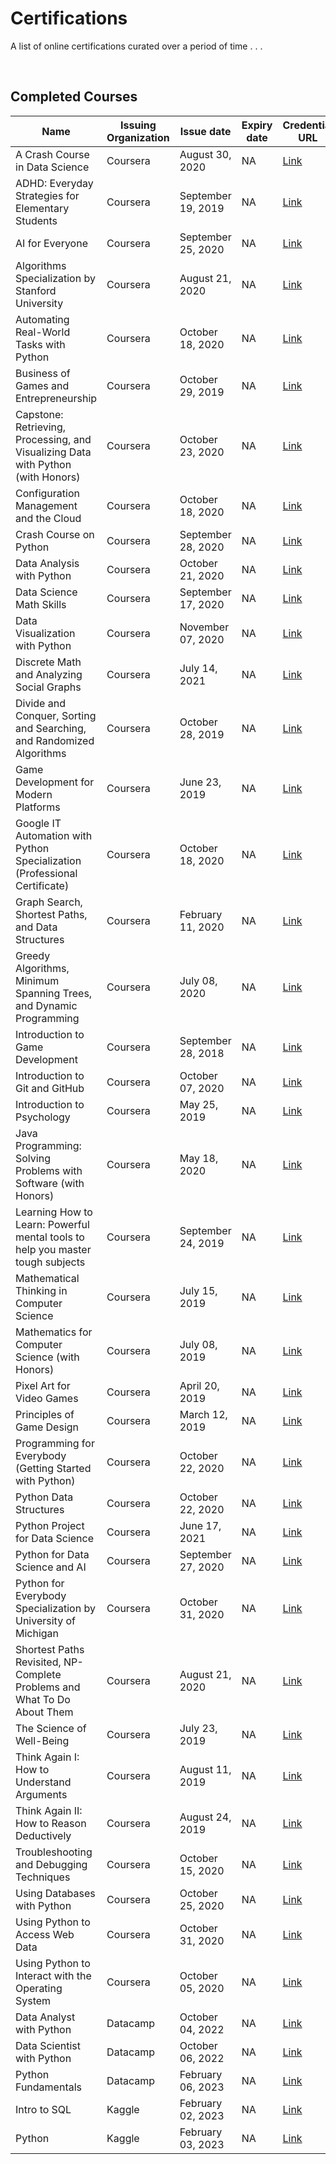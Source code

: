 # Certifications

A list of online certifications curated over a period of time . . .

<br/>

## Completed Courses
| Name                                                                             | Issuing Organization | Issue date         | Expiry date | Credential URL                                                                                              | 
| -------------------------------------------------------------------------------- | -------------------- | ------------------ | ----------- | ----------------------------------------------------------------------------------------------------------- | 
| A Crash Course in Data Science                                                   | Coursera             | August 30, 2020    | NA          | [Link](https://www.coursera.org/account/accomplishments/certificate/S7UGT8KG3H93)                           | 
| ADHD: Everyday Strategies for Elementary Students                                | Coursera             | September 19, 2019 | NA          | [Link](https://www.coursera.org/account/accomplishments/certificate/Q745XTXEE5AQ)                           | 
| AI for Everyone                                                                  | Coursera             | September 25, 2020 | NA          | [Link](https://www.coursera.org/account/accomplishments/certificate/UGXM4M945Y4M)                           | 
| Algorithms Specialization by Stanford University                                 | Coursera             | August 21, 2020    | NA          | [Link](https://www.coursera.org/account/accomplishments/specialization/certificate/3FMAYJ2SY5E2)            | 
| Automating Real-World Tasks with Python                                          | Coursera             | October 18, 2020   | NA          | [Link](https://www.coursera.org/account/accomplishments/certificate/ZEP3EKQ4QVC6)                           | 
| Business of Games and Entrepreneurship                                           | Coursera             | October 29, 2019   | NA          | [Link](https://www.coursera.org/account/accomplishments/certificate/CGJEM3N8EJFD)                           | 
| Capstone: Retrieving, Processing, and Visualizing Data with Python (with Honors) | Coursera             | October 23, 2020   | NA          | [Link](https://www.coursera.org/account/accomplishments/certificate/KF3DZ9HJ8TZ8)                           | 
| Configuration Management and the Cloud                                           | Coursera             | October 18, 2020   | NA          | [Link](https://www.coursera.org/account/accomplishments/certificate/A3VJZ3BXCFLL)                           | 
| Crash Course on Python                                                           | Coursera             | September 28, 2020 | NA          | [Link](https://www.coursera.org/account/accomplishments/certificate/S79RVS9YENL2)                           | 
| Data Analysis with Python                                                        | Coursera             | October 21, 2020   | NA          | [Link](https://www.coursera.org/account/accomplishments/certificate/A6GAPGYA5KKT)                           | 
| Data Science Math Skills                                                         | Coursera             | September 17, 2020 | NA          | [Link](https://www.coursera.org/account/accomplishments/certificate/BXBVDU3XMMG8)                           | 
| Data Visualization with Python                                                   | Coursera             | November 07, 2020  | NA          | [Link](https://www.coursera.org/account/accomplishments/certificate/ZFP5LSBE3E74)                           | 
| Discrete Math and Analyzing Social Graphs                                        | Coursera             | July 14, 2021      | NA          | [Link](https://www.coursera.org/account/accomplishments/certificate/HV9H855KJ4NM)                           | 
| Divide and Conquer, Sorting and Searching, and Randomized Algorithms             | Coursera             | October 28, 2019   | NA          | [Link](https://www.coursera.org/account/accomplishments/certificate/972T7LYJN87G)                           | 
| Game Development for Modern Platforms                                            | Coursera             | June 23, 2019      | NA          | [Link](https://www.coursera.org/account/accomplishments/certificate/XNADJFKJVTHS)                           | 
| Google IT Automation with Python Specialization (Professional Certificate)       | Coursera             | October 18, 2020   | NA          | [Link](https://www.coursera.org/account/accomplishments/specialization/certificate/D97P882V2XGR)            | 
| Graph Search, Shortest Paths, and Data Structures                                | Coursera             | February 11, 2020  | NA          | [Link](https://www.coursera.org/account/accomplishments/certificate/WU8ULWETLMA4)                           | 
| Greedy Algorithms, Minimum Spanning Trees, and Dynamic Programming               | Coursera             | July 08, 2020      | NA          | [Link](https://www.coursera.org/account/accomplishments/certificate/AMXKK9EN68KE)                           | 
| Introduction to Game Development                                                 | Coursera             | September 28, 2018 | NA          | [Link](https://www.coursera.org/account/accomplishments/certificate/ZEFZ6UWY8SVS)                           | 
| Introduction to Git and GitHub                                                   | Coursera             | October 07, 2020   | NA          | [Link](https://www.coursera.org/account/accomplishments/certificate/27JZTFR2RTEB)                           | 
| Introduction to Psychology                                                       | Coursera             | May 25, 2019       | NA          | [Link](https://www.coursera.org/account/accomplishments/certificate/4QYG4M5YC8LF)                           | 
| Java Programming: Solving Problems with Software (with Honors)                   | Coursera             | May 18, 2020       | NA          | [Link](https://www.coursera.org/account/accomplishments/certificate/43H423Z2H2JT)                           | 
| Learning How to Learn: Powerful mental tools to help you master tough subjects   | Coursera             | September 24, 2019 | NA          | [Link](https://www.coursera.org/account/accomplishments/certificate/C6GYZFERBGJK)                           | 
| Mathematical Thinking in Computer Science                                        | Coursera             | July 15, 2019      | NA          | [Link](https://www.coursera.org/account/accomplishments/certificate/U4F76XBHJVE5)                           | 
| Mathematics for Computer Science (with Honors)                                   | Coursera             | July 08, 2019      | NA          | [Link](https://www.coursera.org/account/accomplishments/certificate/TWE249ULDPXU)                           | 
| Pixel Art for Video Games                                                        | Coursera             | April 20, 2019     | NA          | [Link](https://www.coursera.org/account/accomplishments/certificate/QYKZ4TSWLZ2H)                           | 
| Principles of Game Design                                                        | Coursera             | March 12, 2019     | NA          | [Link](https://www.coursera.org/account/accomplishments/certificate/RRCBQHPWMP4G)                           | 
| Programming for Everybody (Getting Started with Python)                          | Coursera             | October 22, 2020   | NA          | [Link](https://www.coursera.org/account/accomplishments/certificate/DXQD5JW8X6KY)                           | 
| Python Data Structures                                                           | Coursera             | October 22, 2020   | NA          | [Link](https://www.coursera.org/account/accomplishments/certificate/WV2KBV2D23P3)                           | 
| Python Project for Data Science                                                  | Coursera             | June 17, 2021      | NA          | [Link](https://www.coursera.org/account/accomplishments/certificate/6LXDP2Y8PA94)                           | 
| Python for Data Science and AI                                                   | Coursera             | September 27, 2020 | NA          | [Link](https://www.coursera.org/account/accomplishments/certificate/VUMK6RWTLW9H)                           | 
| Python for Everybody Specialization by University of Michigan                    | Coursera             | October 31, 2020   | NA          | [Link](https://www.coursera.org/account/accomplishments/specialization/certificate/QHPLE344WD28)            | 
| Shortest Paths Revisited, NP-Complete Problems and What To Do About Them         | Coursera             | August 21, 2020    | NA          | [Link](https://www.coursera.org/account/accomplishments/certificate/QL47PMG9E7RQ)                           | 
| The Science of Well-Being                                                        | Coursera             | July 23, 2019      | NA          | [Link](https://www.coursera.org/account/accomplishments/certificate/YFGHD4DAQF7Z)                           | 
| Think Again I: How to Understand Arguments                                       | Coursera             | August 11, 2019    | NA          | [Link](https://www.coursera.org/account/accomplishments/certificate/DKGQTNM2ALFB)                           | 
| Think Again II: How to Reason Deductively                                        | Coursera             | August 24, 2019    | NA          | [Link](https://www.coursera.org/account/accomplishments/certificate/JR5UBU8AQPMN)                           | 
| Troubleshooting and Debugging Techniques                                         | Coursera             | October 15, 2020   | NA          | [Link](https://www.coursera.org/account/accomplishments/certificate/MVZVAK85H87M)                           | 
| Using Databases with Python                                                      | Coursera             | October 25, 2020   | NA          | [Link](https://www.coursera.org/account/accomplishments/certificate/F37X6KGFPQUW)                           | 
| Using Python to Access Web Data                                                  | Coursera             | October 31, 2020   | NA          | [Link](https://www.coursera.org/account/accomplishments/certificate/4NYSPEFZZAT4)                           | 
| Using Python to Interact with the Operating System                               | Coursera             | October 05, 2020   | NA          | [Link](https://www.coursera.org/account/accomplishments/certificate/BPQ8N2YQ4RZU)                           | 
| Data Analyst with Python                                                         | Datacamp             | October 04, 2022   | NA          | [Link](https://www.datacamp.com/statement-of-accomplishment/track/ddbab617ccaec362bf8e3d5866d488d34018cb73) | 
| Data Scientist with Python                                                       | Datacamp             | October 06, 2022   | NA          | [Link](https://www.datacamp.com/statement-of-accomplishment/track/b35837ca03143c964137a5ec914ee9676ffabe82) | 
| Python Fundamentals                                                              | Datacamp             | February 06, 2023  | NA          | [Link](https://www.datacamp.com/statement-of-accomplishment/track/c01f406752333750182c8ef4a47af2cff13329e3) | 
| Intro to SQL                                                                     | Kaggle               | February 02, 2023  | NA          | [Link](https://www.kaggle.com/learn/certification/crypticsy/intro-to-sql)                                   | 
| Python                                                                           | Kaggle               | February 03, 2023  | NA          | [Link](https://www.kaggle.com/learn/certification/crypticsy/python)                                         | 

<base target='_blank'>